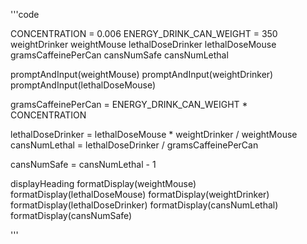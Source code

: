 '''code 
 
CONCENTRATION = 0.006
ENERGY_DRINK_CAN_WEIGHT = 350
weightDrinker
weightMouse
lethalDoseDrinker
lethalDoseMouse
gramsCaffeinePerCan
cansNumSafe
cansNumLethal

promptAndInput(weightMouse)
promptAndInput(weightDrinker)
promptAndInput(lethalDoseMouse)

gramsCaffeinePerCan = ENERGY_DRINK_CAN_WEIGHT * CONCENTRATION

lethalDoseDrinker = lethalDoseMouse * weightDrinker / weightMouse
cansNumLethal = lethalDoseDrinker / gramsCaffeinePerCan

cansNumSafe = cansNumLethal - 1

displayHeading
formatDisplay(weightMouse)
formatDisplay(lethalDoseMouse)
formatDisplay(weightDrinker)
formatDisplay(lethalDoseDrinker)
formatDisplay(cansNumLethal)
formatDisplay(cansNumSafe)

'''